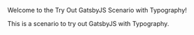 Welcome to the Try Out GatsbyJS Scenario with Typography!

This is a scenario to try out GatsbyJS with Typography.
